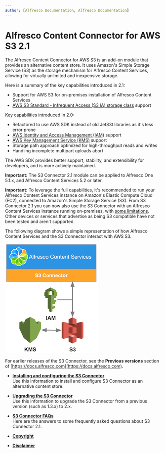 ```yaml
---
author: [Alfresco Documentation, Alfresco Documentation]
---
```


# Alfresco Content Connector for AWS S3 2.1

The Alfresco Content Connector for AWS S3 is an add-on module that provides an alternative content store. It uses Amazon's Simple Storage Service \(S3\) as the storage mechanism for Alfresco Content Services, allowing for virtually unlimited and inexpensive storage.

Here is a summary of the key capabilities introduced in 2.1:

-   Support for AWS S3 for on-premises installation of Alfresco Content Services
-   [AWS S3 Standard - Infrequent Access \(S3 IA\) storage class](https://aws.amazon.com/s3/storage-classes/) support

Key capabilities introduced in 2.0:

-   Refactored to use AWS SDK instead of old JetS3t libraries as it's less error prone
-   [AWS Identity and Access Management \(IAM\)](https://aws.amazon.com/iam/) support
-   [AWS Key Management Service \(KMS\)](https://aws.amazon.com/kms/) support
-   Storage path approach optimized for high-throughput reads and writes
-   Handling incomplete multipart uploads abort

The AWS SDK provides better support, stability, and extensibility for developers, and is more actively maintained.

**Important:** The S3 Connector 2.1 module can be applied to Alfresco One 5.1.x, and Alfresco Content Services 5.2 or later.

**Important:** To leverage the full capabilities, it's recommended to run your Alfresco Content Services instance on Amazon's Elastic Compute Cloud \(EC2\), connected to Amazon's Simple Storage Service \(S3\). From S3 Connector 2.1 you can now also use the S3 Connector with an Alfresco Content Services instance running on-premises, with [some limitations](s3-contentstore-onprem-config.md#onprem-limitations). Other devices or services that advertise as being S3 compatible have not been tested and aren't supported.

The following diagram shows a simple representation of how Alfresco Content Services and the S3 Connector interact with AWS S3.

![](../images/s3-simple-architecture.png)

For earlier releases of the S3 Connector, see the **Previous versions** section of [https://docs.alfresco.com](https://docs.alfresco.com).

-   **[Installing and configuring the S3 Connector](../concepts/s3-contentstore-install-intro.md)**  
Use this information to install and configure S3 Connector as an alternative content store.
-   **[Upgrading the S3 Connector](../tasks/s3-contentstore-upgrade.md)**  
Use this information to upgrade the S3 Connector from a previous version \(such as 1.3.x\) to 2.x.
-   **[S3 Connector FAQs](../references/s3-contentstore-faq.md)**  
Here are the answers to some frequently asked questions about S3 Connector 2.1.
-   **[Copyright](../reuse/copyright.md)**  

-   **[Disclaimer](../reuse/disclaimer.md)**  


